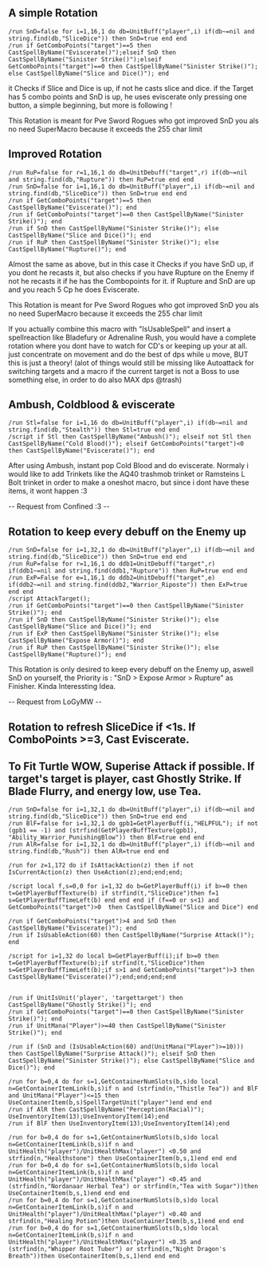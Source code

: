 ## A simple Rotation
```
/run SnD=false for i=1,16,1 do db=UnitBuff("player",i) if(db~=nil and string.find(db,"SliceDice")) then SnD=true end end
/run if GetComboPoints("target")==5 then CastSpellByName("Eviscerate()");elseif SnD then CastSpellByName("Sinister Strike()");elseif GetComboPoints("target")==0 then CastSpellByName("Sinister Strike()"); else CastSpellByName("Slice and Dice()"); end
```
it Checks if Slice and Dice is up, if not he casts slice and dice.
if the Target has 5 combo points and SnD is up, he uses eviscerate
only pressing one button, a simple beginning, but more is following !

This Rotation is meant for Pve Sword Rogues who got improved SnD
you als no need SuperMacro because it exceeds the 255 char limit


## Improved Rotation
```
/run RuP=false for r=1,16,1 do db=UnitDebuff("target",r) if(db~=nil and string.find(db,"Rupture")) then RuP=true end end
/run SnD=false for i=1,16,1 do db=UnitBuff("player",i) if(db~=nil and string.find(db,"SliceDice")) then SnD=true end end
/run if GetComboPoints("target")==5 then CastSpellByName("Eviscerate()"); end
/run if GetComboPoints("target")==0 then CastSpellByName("Sinister Strike()"); end
/run if SnD then CastSpellByName("Sinister Strike()"); else CastSpellByName("Slice and Dice()"); end
/run if RuP then CastSpellByName("Sinister Strike()"); else CastSpellByName("Rupture()"); end
```
Almost the same as above, but in this case it Checks if you have SnD up, if you dont he recasts it, but also checks if you have Rupture on the Enemy if not he recasts it if he has the Combopoints for it. if Rupture and SnD are up and you reach 5 Cp he does Eviscerate.

This Rotation is meant for Pve Sword Rogues who got improved SnD
you als no need SuperMacro because it exceeds the 255 char limit

If you actually combine this macro with "IsUsableSpell" and insert a spellreaction like Bladefury or Adrenaline Rush, you would have a complete rotation where you dont have to watch for CD's or keeping up your at all. just concentrate on movement and do the best of dps while u move, BUT this is just a theory! (alot of things would still be missing like Autoattack for switching targets and a macro if the current target is not a Boss to use something else, in order to do also MAX dps @trash)


## Ambush, Coldblood & eviscerate
```
/run Stl=false for i=1,16 do db=UnitBuff("player",i) if(db~=nil and string.find(db,"Stealth")) then Stl=true end end
/script if Stl then CastSpellByName("Ambush()"); elseif not Stl then CastSpellByName("Cold Blood()"); elseif GetComboPoints("target")<0 then CastSpellByName("Eviscerate()"); end
```
After using Ambush, instant pop Cold Blood and do eviscerate. Normaly i would like to add Trinkets like the AQ40 trashmob trinket or Ramsteins L Bolt trinket in order to make a oneshot macro, but since i dont have these items, it wont happen :3

-- Request from Confined :3 --


## Rotation to keep every debuff on the Enemy up
```
/run SnD=false for i=1,32,1 do db=UnitBuff("player",i) if(db~=nil and string.find(db,"SliceDice")) then SnD=true end end
/run RuP=false for r=1,16,1 do ddb1=UnitDebuff("target",r) if(ddb1~=nil and string.find(ddb1,"Rupture")) then RuP=true end end
/run ExP=False for e=1,16,1 do ddb2=UnitDebuff("target",e) if(ddb2~=nil and string.find(ddb2,"Warrior_Riposte")) then ExP=true end end
/script AttackTarget();
/run if GetComboPoints("target")==0 then CastSpellByName("Sinister Strike()"); end
/run if SnD then CastSpellByName("Sinister Strike()"); else CastSpellByName("Slice and Dice()"); end
/run if ExP then CastSpellByName("Sinister Strike()"); else CastSpellByName("Expose Armor()"); end
/run if RuP then CastSpellByName("Sinister Strike()"); else CastSpellByName("Rupture()"); end
```
This Rotation is only desired to keep every debuff on the Enemy up, aswell SnD on yourself, the Priority is : "SnD > Expose Armor > Rupture" as Finisher.
Kinda Interessting Idea.

-- Request from LoGyMW --


## Rotation to refresh SliceDice if <1s.  If ComboPoints >=3, Cast Eviscerate. 
## To Fit Turtle WOW, Superise Attack if possible. If target's target is player, cast Ghostly Strike. If Blade Flurry, and energy low, use Tea.

```
/run SnD=false for i=1,32,1 do db=UnitBuff("player",i) if(db~=nil and string.find(db,"SliceDice")) then SnD=true end end
/run BlF=false for i=1,32,1 do gpb1=GetPlayerBuff(i,"HELPFUL"); if not (gpb1 == -1) and (strfind(GetPlayerBuffTexture(gpb1), "Ability_Warrior_PunishingBlow")) then BlF=true end end
/run AlR=false for i=1,32,1 do db=UnitBuff("player",i) if(db~=nil and string.find(db,"Rush")) then AlR=true end end

/run for z=1,172 do if IsAttackAction(z) then if not IsCurrentAction(z) then UseAction(z);end;end;end;

/script local f,s=0,0 for i=1,32 do b=GetPlayerBuff(i) if b>=0 then t=GetPlayerBuffTexture(b) if strfind(t,"SliceDice")then f=1 s=GetPlayerBuffTimeLeft(b) end end end if (f==0 or s<1) and GetComboPoints("target")>0  then CastSpellByName("Slice and Dice") end

/run if GetComboPoints("target")>4 and SnD then CastSpellByName("Eviscerate()"); end
/run if IsUsableAction(60) then CastSpellByName("Surprise Attack()"); end

/script for i=1,32 do local b=GetPlayerBuff(i);if b>=0 then t=GetPlayerBuffTexture(b);if strfind(t,"SliceDice")then s=GetPlayerBuffTimeLeft(b);if s>1 and GetComboPoints("target")>3 then CastSpellByName("Eviscerate()");end;end;end;end


/run if UnitIsUnit('player', 'targettarget') then CastSpellByName("Ghostly Strike()"); end
/run if GetComboPoints("target")==0 then CastSpellByName("Sinister Strike()"); end
/run if UnitMana("Player")>=40 then CastSpellByName("Sinister Strike()"); end

/run if (SnD and (IsUsableAction(60) and(UnitMana("Player")>=10))) then CastSpellByName("Surprise Attack()"); elseif SnD then CastSpellByName("Sinister Strike()"); else CastSpellByName("Slice and Dice()"); end

/run for b=0,4 do for s=1,GetContainerNumSlots(b,s)do local n=GetContainerItemLink(b,s)if n and (strfind(n,"Thistle Tea")) and BlF and UnitMana("Player")<=15 then UseContainerItem(b,s)SpellTargetUnit("player")end end end
/run if AlR then CastSpellByName("Perception(Racial)"); UseInventoryItem(13);UseInventoryItem(14);end
/run if BlF then UseInventoryItem(13);UseInventoryItem(14);end

/run for b=0,4 do for s=1,GetContainerNumSlots(b,s)do local n=GetContainerItemLink(b,s)if n and UnitHealth("player")/UnitHealthMax("player") <0.50 and strfind(n,"Healthstone") then UseContainerItem(b,s,1)end end end
/run for b=0,4 do for s=1,GetContainerNumSlots(b,s)do local n=GetContainerItemLink(b,s)if n and UnitHealth("player")/UnitHealthMax("player") <0.45 and (strfind(n,"Nordanaar Herbal Tea") or strfind(n,"Tea with Sugar"))then UseContainerItem(b,s,1)end end end
/run for b=0,4 do for s=1,GetContainerNumSlots(b,s)do local n=GetContainerItemLink(b,s)if n and UnitHealth("player")/UnitHealthMax("player") <0.40 and  strfind(n,"Healing Potion")then UseContainerItem(b,s,1)end end end
/run for b=0,4 do for s=1,GetContainerNumSlots(b,s)do local n=GetContainerItemLink(b,s)if n and UnitHealth("player")/UnitHealthMax("player") <0.35 and (strfind(n,"Whipper Root Tuber") or strfind(n,"Night Dragon's Breath"))then UseContainerItem(b,s,1)end end end


```
